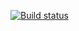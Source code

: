 [![Build status](https://ci.appveyor.com/api/projects/status/gijbpqulqo91ael4?svg=true)](https://ci.appveyor.com/project/Bybalesh/auto-api)
